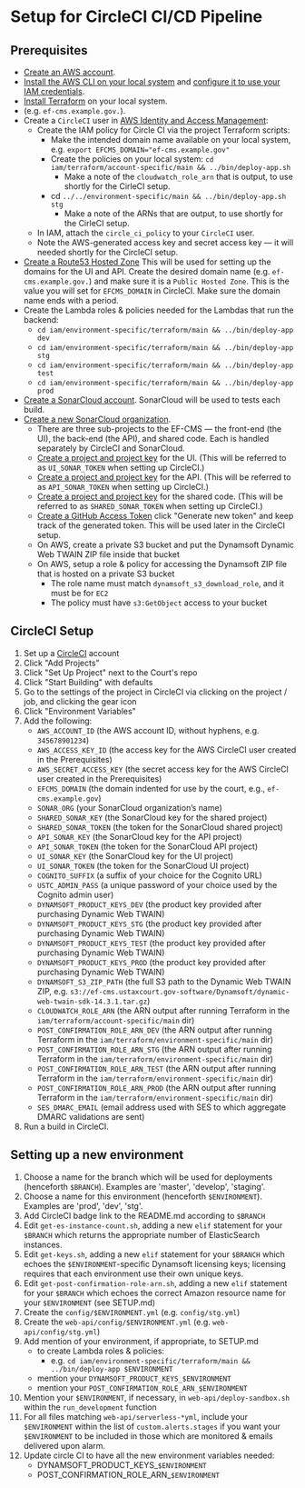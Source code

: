 # Setup for CircleCI CI/CD Pipeline

## Prerequisites
- [Create an AWS account](https://portal.aws.amazon.com/gp/aws/developer/registration/).
- [Install the AWS CLI on your local system](https://docs.aws.amazon.com/cli/latest/userguide/cli-chap-install.html) and [configure it to use your IAM credentials](https://docs.aws.amazon.com/cli/latest/userguide/cli-chap-configure.html).
- [Install Terraform](https://learn.hashicorp.com/terraform/getting-started/install.html) on your local system.
- (e.g. `ef-cms.example.gov.`).
- Create a `CircleCI` user in [AWS Identity and Access Management](https://console.aws.amazon.com/iam/):
     - Create the IAM policy for Circle CI via the project Terraform scripts:
          - Make the intended domain name available on your local system, e.g. `export EFCMS_DOMAIN="ef-cms.example.gov"`
          - Create the policies on your local system: `cd iam/terraform/account-specific/main && ../bin/deploy-app.sh`
               - Make a note of the `cloudwatch_role_arn` that is output, to use shortly for the CirleCI setup.
          - cd `../../environment-specific/main && ../bin/deploy-app.sh stg`
               - Make a note of the ARNs that are output, to use shortly for the CirleCI setup.
     - In IAM, attach the `circle_ci_policy` to your `CircleCI` user.
     - Note the AWS-generated access key and secret access key — it will needed shortly for the CircleCI setup.
- [Create a Route53 Hosted Zone](https://console.aws.amazon.com/route53/home) This will be used for setting up the domains for the UI and API.  Create the desired domain name (e.g. `ef-cms.example.gov.`) and make sure it is a `Public Hosted Zone`. This is the value you will set for `EFCMS_DOMAIN` in CircleCI.  Make sure the domain name ends with a period.
- Create the Lambda roles & policies needed for the Lambdas that run the backend:
     - `cd iam/environment-specific/terraform/main && ../bin/deploy-app dev`
     - `cd iam/environment-specific/terraform/main && ../bin/deploy-app stg`
     - `cd iam/environment-specific/terraform/main && ../bin/deploy-app test`
     - `cd iam/environment-specific/terraform/main && ../bin/deploy-app prod`
- [Create a SonarCloud account](https://sonarcloud.io/). SonarCloud will be used to tests each build.
- [Create a new SonarCloud organization](https://sonarcloud.io/create-organization).
  - There are three sub-projects to the EF-CMS — the front-end (the UI), the back-end (the API), and shared code. Each is handled separately by CircleCI and SonarCloud.
  - [Create a project and project key](https://sonarcloud.io/projects/create?manual=true) for the UI. (This will be referred to as `UI_SONAR_TOKEN` when setting up CircleCI.)
  - [Create a project and project key](https://sonarcloud.io/projects/create?manual=true) for the API. (This will be referred to as `API_SONAR_TOKEN` when setting up CircleCI.)
  - [Create a project and project key](https://sonarcloud.io/projects/create?manual=true) for the shared code. (This will be referred to as `SHARED_SONAR_TOKEN` when setting up CircleCI.)
  - [Create a GitHub Access Token](https://github.com/settings/tokens) click "Generate new token" and keep track of the generated token.  This will be used later in the CircleCI setup.
  - On AWS, create a private S3 bucket and put the Dynamsoft Dynamic Web TWAIN ZIP file inside that bucket
  - On AWS, setup a role & policy for accessing the Dynamsoft ZIP file that is hosted on a private S3 bucket
     - The role name must match `dynamsoft_s3_download_role`, and it must be for `EC2`
     - The policy must have `s3:GetObject` access to your bucket

## CircleCI Setup
1. Set up a [CircleCI](https://circleci.com/) account
2. Click "Add Projects"
3. Click "Set Up Project" next to the Court's repo
4. Click "Start Building" with defaults
5. Go to the settings of the project in CircleCI via clicking on the project / job, and clicking the gear icon
6. Click "Environment Variables"
7. Add the following:
     - `AWS_ACCOUNT_ID` (the AWS account ID, without hyphens, e.g. `345678901234`)
     - `AWS_ACCESS_KEY_ID` (the access key for the AWS CircleCI user created in the Prerequisites)
     - `AWS_SECRET_ACCESS_KEY` (the secret access key for the AWS CircleCI user created in the Prerequisites)
     - `EFCMS_DOMAIN` (the domain indented for use by the court, e.g., `ef-cms.example.gov`)
     - `SONAR_ORG` (your SonarCloud organization’s name)
     - `SHARED_SONAR_KEY` (the SonarCloud key for the shared project)
     - `SHARED_SONAR_TOKEN` (the token for the SonarCloud shared project)
     - `API_SONAR_KEY` (the SonarCloud key for the API project)
     - `API_SONAR_TOKEN` (the token for the SonarCloud API project)
     - `UI_SONAR_KEY` (the SonarCloud key for the UI project)
     - `UI_SONAR_TOKEN` (the token for the SonarCloud UI project)
     - `COGNITO_SUFFIX` (a suffix of your choice for the Cognito URL)
     - `USTC_ADMIN_PASS` (a unique password of your choice used by the Cognito admin user)
     - `DYNAMSOFT_PRODUCT_KEYS_DEV` (the product key provided after purchasing Dynamic Web TWAIN)
     - `DYNAMSOFT_PRODUCT_KEYS_STG`  (the product key provided after purchasing Dynamic Web TWAIN)
     - `DYNAMSOFT_PRODUCT_KEYS_TEST`  (the product key provided after purchasing Dynamic Web TWAIN)
     - `DYNAMSOFT_PRODUCT_KEYS_PROD`  (the product key provided after purchasing Dynamic Web TWAIN)
     - `DYNAMSOFT_S3_ZIP_PATH` (the full S3 path to the Dynamic Web TWAIN ZIP, e.g. `s3://ef-cms.ustaxcourt.gov-software/Dynamsoft/dynamic-web-twain-sdk-14.3.1.tar.gz`)
     - `CLOUDWATCH_ROLE_ARN` (the ARN output after running Terraform in the `iam/terraform/account-specific/main` dir)
     - `POST_CONFIRMATION_ROLE_ARN_DEV` (the ARN output after running Terraform in the `iam/terraform/environment-specific/main` dir)
     - `POST_CONFIRMATION_ROLE_ARN_STG` (the ARN output after running Terraform in the `iam/terraform/environment-specific/main` dir)
     - `POST_CONFIRMATION_ROLE_ARN_TEST` (the ARN output after running Terraform in the `iam/terraform/environment-specific/main` dir)
     - `POST_CONFIRMATION_ROLE_ARN_PROD` (the ARN output after running Terraform in the `iam/terraform/environment-specific/main` dir)
     - `SES_DMARC_EMAIL` (email address used with SES to which aggregate DMARC validations are sent)
8. Run a build in CircleCI.

## Setting up a new environment
1. Choose a name for the branch which will be used for deployments (henceforth `$BRANCH`). Examples are 'master', 'develop', 'staging'.
2. Choose a name for this environment (henceforth `$ENVIRONMENT`). Examples are 'prod', 'dev', 'stg'.
3. Add CircleCI badge link to the README.md according to `$BRANCH`
4. Edit `get-es-instance-count.sh`, adding a new `elif` statement for your `$BRANCH` which returns the appropriate number of ElasticSearch instances.
5. Edit `get-keys.sh`, adding a new `elif` statement for your `$BRANCH` which echoes the `$ENVIRONMENT`-specific Dynamsoft licensing keys; licensing requires that each environment use their own unique keys.
6. Edit `get-post-confirmation-role-arn.sh`, adding a new `elif` statement for your `$BRANCH` which echoes the correct Amazon resource name for your `$ENVIRONMENT` (see SETUP.md)
7. Create the `config/$ENVIRONMENT.yml` (e.g. `config/stg.yml`)
8. Create the `web-api/config/$ENVIRONMENT.yml` (e.g. `web-api/config/stg.yml`)
9. Add mention of your environment, if appropriate, to SETUP.md
    - to create Lambda roles & policies:
      - e.g. `cd iam/environment-specific/terraform/main && ../bin/deploy-app $ENVIRONMENT`
    - mention your `DYNAMSOFT_PRODUCT_KEYS_$ENVIRONMENT`
    - mention your `POST_CONFIRMATION_ROLE_ARN_$ENVIRONMENT`
10. Mention your `$ENVIRONMENT`, if necessary, in `web-api/deploy-sandbox.sh` within the `run_development` function
11. For all files matching `web-api/serverless-*yml`, include your `$ENVIRONMENT` within the list of `custom.alerts.stages` if you want your `$ENVIRONMENT` to be included in those which are monitored & emails delivered upon alarm.
12. Update circle CI to have all the new environment variables needed:
     - DYNAMSOFT_PRODUCT_KEYS_`$ENVIRONMENT`
     - POST_CONFIRMATION_ROLE_ARN_`$ENVIRONMENT`
